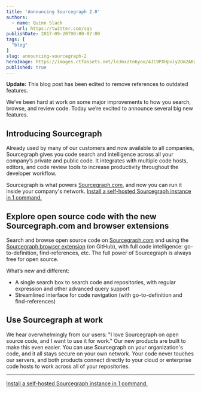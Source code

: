 ```yaml
---
title: 'Announcing Sourcegraph 2.0'
authors:
  - name: Quinn Slack
    url: https://twitter.com/sqs
publishDate: 2017-09-20T00:00-07:00
tags: [
  "blog"
]
slug: announcing-sourcegraph-2
heroImage: https://images.ctfassets.net/le3mxztn6yoo/4JC9PXHpviy2Om2AKa6Ime/4de7c31950910afb02e7a4929b2497cb/code-comments.gif
published: true
---
```


**Update:** This blog post has been edited to remove references to outdated features.

We’ve been hard at work on some major improvements to how you search, browse, and review code. Today we’re excited to announce several big new features.

## Introducing Sourcegraph

Already used by many of our customers and now available to all companies, Sourcegraph gives you code search and intelligence across all your company’s private and public code. It integrates with multiple code hosts, editors, and code review tools to increase productivity throughout the developer workflow.

Sourcegraph is what powers <a href="https://sourcegraph.com/">Sourcegraph.com</a>, and now you can run it inside your company's network. [Install a self-hosted Sourcegraph instance in 1 command.](https://docs.sourcegraph.com/#quickstart)

## Explore open source code with the new Sourcegraph.com and browser extensions

Search and browse open source code on <a href="https://sourcegraph.com/">Sourcegraph.com</a> and using the [Sourcegraph browser extension](https://docs.sourcegraph.com/integration/browser_extension) (on GitHub), with full code intelligence: go-to-definition, find-references, etc. The full power of Sourcegraph is always free for open source.

What’s new and different:

* A single search box to search code and repositories, with regular expression and other advanced query support
* Streamlined interface for code navigation (with go-to-definition and find-references)

## Use Sourcegraph at work

We hear overwhelmingly from our users: "I love Sourcegraph on open source code, and I want to use it for work." Our new products are built to make this even easier. You can use Sourcegraph on your organization's code, and it all stays secure on your own network. Your code never touches our servers, and both products connect directly to your cloud or enterprise code hosts to work across all of your repositories.

---

[Install a self-hosted Sourcegraph instance in 1 command.](https://docs.sourcegraph.com/#quickstart)
